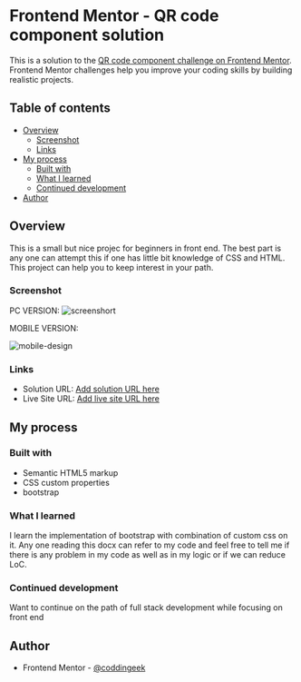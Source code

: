 # Frontend Mentor - QR code component solution

This is a solution to the [QR code component challenge on Frontend Mentor](https://www.frontendmentor.io/challenges/qr-code-component-iux_sIO_H). Frontend Mentor challenges help you improve your coding skills by building realistic projects. 

## Table of contents

- [Overview](#overview)
  - [Screenshot](#screenshot)
  - [Links](#links)
- [My process](#my-process)
  - [Built with](#built-with)
  - [What I learned](#what-i-learned)
  - [Continued development](#continued-development)
- [Author](#author)

## Overview
This is a small but nice projec for beginners in front end. The best part is any one can attempt this if one has little bit knowledge of CSS and HTML. This project can help you to keep interest in your path.

### Screenshot
PC VERSION:
![screenshort](https://user-images.githubusercontent.com/116735473/198045575-dba437fb-4e94-46f4-9128-b34e18871243.jpg)

MOBILE VERSION:





![mobile-design](https://user-images.githubusercontent.com/116735473/198045652-ee45d9b4-a2d6-43dc-af89-7d2e8d9544dd.jpg)


### Links

- Solution URL: [Add solution URL here](https://github.com/coddingeek/qr-challange.git)
- Live Site URL: [Add live site URL here](https://coddingeek.github.io/qr-challange/)

## My process

### Built with

- Semantic HTML5 markup
- CSS custom properties
- bootstrap


### What I learned
I learn the implementation of bootstrap with combination of custom css on it.
Any one reading this docx can refer to my code and feel free to tell me if there is any problem in my code as well as in my logic or if we can reduce LoC.

### Continued development
 Want to continue on the path of full stack development while focusing on front end


## Author
- Frontend Mentor - [@coddingeek](https://www.frontendmentor.io/profile/coddingeek)
